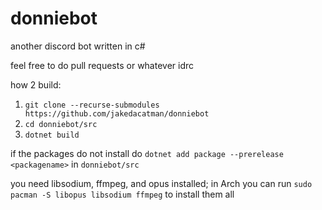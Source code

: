 # donniebot
another discord bot written in c#

feel free to do pull requests or whatever idrc

how 2 build: 
1. `git clone --recurse-submodules https://github.com/jakedacatman/donniebot`
2. `cd donniebot/src`
3. `dotnet build`

if the packages do not install do `dotnet add package --prerelease <packagename>` in `donniebot/src`
  
you need libsodium, ffmpeg, and opus installed; in Arch you can run `sudo pacman -S libopus libsodium ffmpeg` to install them all
